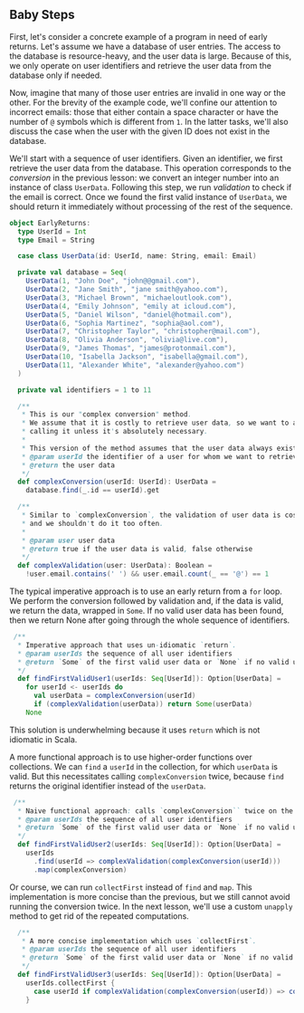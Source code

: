 ## Baby Steps

First, let's consider a concrete example of a program in need of early returns.
Let's assume we have a database of user entries.
The access to the database is resource-heavy, and the user data is large.
Because of this, we only operate on user identifiers and retrieve the user data from the database only if needed.

Now, imagine that many of those user entries are invalid in one way or the other.
For the brevity of the example code, we'll confine our attention to incorrect emails: those that either
contain a space character or have the number of `@` symbols which is different from `1`.
In the latter tasks, we'll also discuss the case when the user with the given ID does not exist in the database.

We'll start with a sequence of user identifiers.
Given an identifier, we first retrieve the user data from the database.
This operation corresponds to the *conversion* in the previous lesson: we convert an integer number into an
instance of class `UserData`.
Following this step, we run *validation* to check if the email is correct.
Once we found the first valid instance of `UserData`, we should return it immediately without processing
of the rest of the sequence.

```scala 3
object EarlyReturns:
  type UserId = Int
  type Email = String

  case class UserData(id: UserId, name: String, email: Email)

  private val database = Seq(
    UserData(1, "John Doe", "john@@gmail.com"),
    UserData(2, "Jane Smith", "jane smith@yahoo.com"),
    UserData(3, "Michael Brown", "michaeloutlook.com"),
    UserData(4, "Emily Johnson", "emily at icloud.com"),
    UserData(5, "Daniel Wilson", "daniel@hotmail.com"),
    UserData(6, "Sophia Martinez", "sophia@aol.com"),
    UserData(7, "Christopher Taylor", "christopher@mail.com"),
    UserData(8, "Olivia Anderson", "olivia@live.com"),
    UserData(9, "James Thomas", "james@protonmail.com"),
    UserData(10, "Isabella Jackson", "isabella@gmail.com"),
    UserData(11, "Alexander White", "alexander@yahoo.com")
  )

  private val identifiers = 1 to 11

  /**
   * This is our "complex conversion" method. 
   * We assume that it is costly to retrieve user data, so we want to avoid
   * calling it unless it's absolutely necessary.
   *
   * This version of the method assumes that the user data always exists for a given user id. 
   * @param userId the identifier of a user for whom we want to retrieve the data
   * @return the user data
   */
  def complexConversion(userId: UserId): UserData = 
    database.find(_.id == userId).get

  /**
   * Similar to `complexConversion`, the validation of user data is costly 
   * and we shouldn't do it too often. 
   *
   * @param user user data
   * @return true if the user data is valid, false otherwise
   */
  def complexValidation(user: UserData): Boolean = 
    !user.email.contains(' ') && user.email.count(_ == '@') == 1
```

The typical imperative approach is to use an early return from a `for` loop.
We perform the conversion followed by validation and, if the data is valid, we return the data, wrapped in `Some`.
If no valid user data has been found, then we return None after going through the whole sequence of identifiers.

```scala 3
 /**
  * Imperative approach that uses un-idiomatic `return`. 
  * @param userIds the sequence of all user identifiers
  * @return `Some` of the first valid user data or `None` if no valid user data is found
  */
  def findFirstValidUser1(userIds: Seq[UserId]): Option[UserData] =
    for userId <- userIds do
      val userData = complexConversion(userId)
      if (complexValidation(userData)) return Some(userData)
    None
```

This solution is underwhelming because it uses `return` which is not idiomatic in Scala.

A more functional approach is to use higher-order functions over collections.
We can `find` a `userId` in the collection, for which `userData` is valid.
But this necessitates calling `complexConversion` twice, because `find` returns the original identifier instead
of the `userData`.

```scala 3
 /**
  * Naive functional approach: calls `complexConversion`` twice on the selected ID.  
  * @param userIds the sequence of all user identifiers
  * @return `Some` of the first valid user data or `None` if no valid user data is found
  */
  def findFirstValidUser2(userIds: Seq[UserId]): Option[UserData] =
    userIds
      .find(userId => complexValidation(complexConversion(userId)))
      .map(complexConversion)
```

Or course, we can run `collectFirst` instead of `find` and `map`.
This implementation is more concise than the previous, but we still cannot avoid running the conversion twice.
In the next lesson, we'll use a custom `unapply` method to get rid of the repeated computations.

```scala 3
  /** 
   * A more concise implementation which uses `collectFirst`. 
   * @param userIds the sequence of all user identifiers
   * @return `Some` of the first valid user data or `None` if no valid user data is found
   */
  def findFirstValidUser3(userIds: Seq[UserId]): Option[UserData] =
    userIds.collectFirst {
      case userId if complexValidation(complexConversion(userId)) => complexConversion(userId)
    }
    
```
